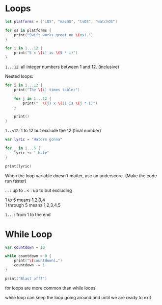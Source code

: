 # Loops
```Swift
let platforms = ["iOS", "macOS", "tvOS", "watchOS"]

for os in platforms {
    print("Swift works great on \(os).")
}
```
```Swift
for i in 1...12 {
    print("5 x \(i) is \(5 * i)")
}
```
`1...12`: all integer numbers between 1 and 12. (inclusive)


Nested loops:
```Swift
for i in 1...12 {
    print("The \(i) times table:")

    for j in 1...12 {
        print("  \(j) x \(i) is \(j * i)")
    }

    print()
}
```
`1..<12`: 1 to 12 but exclude the 12 (final number)

```Swift
var lyric = "Haters gonna"

for _ in 1...5 {
    lyric += " hate"
}

print(lyric)
```
When the loop variable doesn't matter, use an underscore. (Make the code run faster)

... : up to
..< : up to but excluding

1 to 5 means 1,2,3,4  
1 through 5 means 1,2,3,4,5

`1...`: from 1 to the end

# While Loop
```Swift
var countdown = 10

while countdown > 0 {
    print("\(countdown)…")
    countdown -= 1
}

print("Blast off!")
```
for loops are more common than while loops

while loop can keep the loop going around and until we are ready to exit

